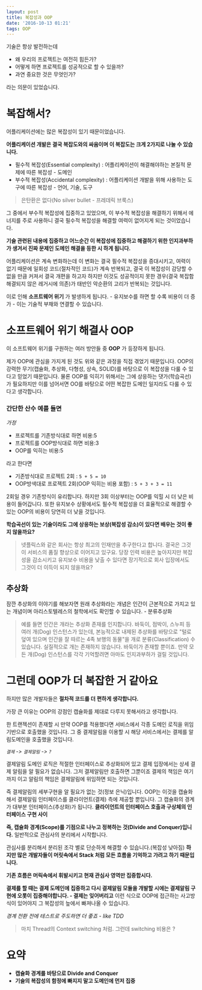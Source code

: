 ```yaml
---
layout: post
title: 복잡성과 OOP
date: '2016-10-13 01:21'
tags: OOP
---
```


기술은 항상 발전하는데

- 왜 우리의 프로젝트는 여전히 힘든가?
- 어떻게 하면 프로젝트를 성공적으로 할 수 있을까?
- 과연 중요한 것은 무엇인가?

라는 의문이 있었습니다.

# 복잡해서?

어플리케이션에는 많은 복잡성이 있기 때문이었습니다.

**어플리케이션 개발은 결국 복잡도와의 싸움이며 이 복잡도는 크게 2가지로 나눌 수 있습니다.**

- 필수적 복잡성(Essential complexity) : 어플리케이션이 해결해야하는 본질적 문제에 따른 복잡성 - 도메인
- 부수적 복잡성(Accidental complexity) : 어플리케이션 개발을 위해 사용하는 도구에 따른 복잡성 - 언어, 기술, 도구

> 은탄환은 없다(No silver bullet - 프레데릭 브룩스)

그 중에서 부수적 복잡성에 집중하고 있었으며, 이 부수적 복잡성을 해결하기 위해서 에너지를 주로 사용하니 결국 필수적 복잡성을 해결할 여력이 없어지게 되는 것이었습니다.

**기술 관련된 내용에 집중하고 어느순간 이 복잡성에 집중하고 해결하기 위한 인지과부하가 생겨서 진짜 문제인 도메인 해결을 등한 시 하게 됩니다.**

어플리케이션은 계속 변화하는데 이 변화는 결국 필수적 복잡성을 증대시키고, 여력이 없기 때문에 일회성 코드(절차적인 코드)가 계속 반복되고, 결국 이 복잡성이 감당할 수 없을 만큼 커져서 결국 개편을 하고자 하지만 이것도 성공적이지 못한 경우(결국 복잡함 해결되지 않은 레거시에 의존)가 태반인 악순환의 고리가 반복되는 것입니다.

이로 인해 **소프트웨어 위기** 가 발생하게 됩니다. - 유지보수를 하면 할 수록 비용이 더 증가 - 이는 기술적 부채와 연결할 수 있습니다.

# 소프트웨어 위기 해결사 OOP

이 소프트웨어 위기를 구원하는 여러 방안들 중 **OOP** 가 등장하게 됩니다.

제가 OOP에 관심을 가지게 된 것도 위와 같은 과정을 직접 겪었기 때문입니다. OOP의 강력한 무기(캡슐화, 추상화, 다형성, 상속, SOLID)를 바탕으로 이 복잡성을 다룰 수 있다고 믿었기 때문입니다. 물론 OOP를 익히기 위해서는 그에 상응하는 댓가(학습곡선)가 필요하지만 이를 넘어서면 OO를 바탕으로 어떤 복잡한 도메인 일지라도 다룰 수 있다고 생각합니다.

### 간단한 산수 예를 들면

*가정*

- 프로젝트를 기존방식대로 하면 비용:5
- 프로젝트를 OOP방식대로 하면 비용:3
- OOP를 익히는 비용:5

라고 한다면

- 기존방식대로 프로젝트 2회 : `5 + 5 = 10`
- OOP방색대로 프로젝트 2회(OOP 익히는 비용 포함) : `5 + 3 + 3 = 11`

2회일 경우 기존방식이 유리합니다. 하지만 3회 이상부터는 OOP를 익힐 시 더 낮은 비용이 들어갑니다.
또한 유지보수 상황에서도 필수적 복잡성을 더 효율적으로 해결할 수 있는 OOP의 비용이 당연히 더 낮을 것입니다.

**학습곡선이 있는 기술이라도 그에 상응하는 보상(복잡성 감소)이 있다면 배우는 것이 좋지 않을까요?**

> 넷플릭스와 같은 회사는 항상 최고의 인재만을 추구한다고 합니다. 결국은 그것이 서비스의 품질 향상으로 이어지고 있구요.
> 당장 인력 비용은 높아지지만 복잡성을 감소시키고 유지보수 비용을 낮출 수 있다면 장기적으로 회사 입장에서도 그것이 더 이득이 되지 않을까요?

## 추상화

잠깐 추상화의 이야기를 해보자면
원래 추상화라는 개념은 인간이 근본적으로 가지고 있는 개념이며 아리스토텔레스의 철학에서도 확인할 수 있습니다. - 분류추상화

> 예를 들면 인간은 개라는 추상화 존재를 인지합니다. 바둑이, 점박이, 스누피 등 여러 개(Dog) 인스턴스가 있는데, 본능적으로 내제된 추상화를 바탕으로 "털로 덮여 있으며 인간을 잘 따르는 4족 보행의 동물"을 개로 분류(Classification) 수 있습니다. 실질적으로 개는 존재하지 않습니다. 바둑이가 존재할 뿐이죠. 만약 모든 개(Dog) 인스턴스를 각각 기억할려면 아마도 인지과부하가 걸릴 것입니다.

# 그런데 OOP가 더 복잡한 거 같아요

하지만 많은 개발자들은 **절차적 코드를 더 편하게 생각합니다.**

가장 큰 이유는 OOP의 강점인 캡슐화를 제대로 다루지 못해서라고 생각합니다.

한 트랜젝션이 존재할 시 만약 OOP를 적용했다면 서비스에서 각종 도메인 로직을 위임기반으로 호출했을 것입니다.
그 중 결제알림을 이용할 시 해당 서비스에서는 결제를 알림도메인을 호출했을 것입니다.

*`결제` -> `결제알림` -> `?`*

결제알림 도메인 로직은 적절한 인터페이스로 추상화되어 있고 결제 입장에서는 상세 결제 알림을 알 필요가 없습니다.
그저 결제알림만 호출하면 그뿐이죠 결제의 책임은 여기까지 이고 알림의 책임은 결제알림에 위임하면 되는 것입니다.

즉 결제알림의 세부구현을 알 필요가 없는 것(정보 은닉)입니다. OOP는 이것을 캡슐화해서 결제알림 인터페이스를 클라이언트(결제) 측에 제공할 뿐입니다.
그 캡슐화의 경계가 대부분 인터페이스(추상화)가 됩니다. **클라이언트의 인터페이스 호출과 구상체의 인터페이스 구현 사이**

**즉, 캡슐화 경계(Scope)를 기점으로 나누고 정복하는 것(Divide and Conquer)입니다.**
일반적으로 관심사의 분리에서 시작합니다.

관심사를 분리해서 분리된 조각 별로 단순하게 해결할 수 있습니다.(복잡성 낮아짐)
**하지만 많은 개발자들이 머릿속에서 Stack 처럼 모든 흐름을 기억하고 가려고 하기 때문입니다.**

**기존 흐름은 머릭속에서 휘발시키고 현재 관심사 영역만 집중합시다.**

**결제를 할 때는 결제 도메인에 집중하고 다시 결제알림 모듈을 개발할 시에는 결제알림 구현에 오롯이 집중해야합니다. - 결제는 잊어버리고**
이런 식으로 OOP에 접근하는 사고방식이 있어야지 그 복잡성의 늪에서 빠져나올 수 있습니다.

*경계 전환 전에 테스트로 주도하면 더 좋죠 - like TDD*

> 마치 Thread의 Context switching 처럼. 그런데 switching 비용은 ?

# 요약

- **캡슐화 경계를 바탕으로 Divide and Conquer**
- **기술의 복잡성의 함정에 빠지지 말고 도메인에 먼저 집중**
